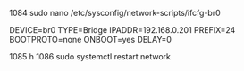  1084  sudo nano /etc/sysconfig/network-scripts/ifcfg-br0

DEVICE=br0
TYPE=Bridge
IPADDR=192.168.0.201
PREFIX=24
BOOTPROTO=none
ONBOOT=yes
DELAY=0

 1085  h
 1086  sudo systemctl restart network

